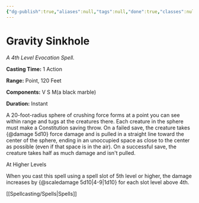 ```yaml
---
{"dg-publish":true,"aliases":null,"tags":null,"done":true,"classes":null,"spellLevel":4,"school":"Evocation","source":"EGW","permalink":"/spells/gravity-sinkhole/","dgHomeLink":false,"dgPassFrontmatter":true}
---
```


# Gravity Sinkhole
*A 4th Level Evocation Spell.*

**Casting Time:** 1 Action

**Range:** Point, 120 Feet

**Components:** V S M(a black marble)

**Duration:** Instant

A 20-foot-radius sphere of crushing force forms at a point you can see within range and tugs at the creatures there. Each creature in the sphere must make a Constitution saving throw. On a failed save, the creature takes {@damage 5d10} force damage and is pulled in a straight line toward the center of the sphere, ending in an unoccupied space as close to the center as possible (even if that space is in the air). On a successful save, the creature takes half as much damage and isn't pulled.

At Higher Levels

When you cast this spell using a spell slot of 5th level or higher, the damage increases by {@scaledamage 5d10|4-9|1d10} for each slot level above 4th.

[[Spellcasting/Spells|Spells]]